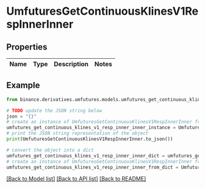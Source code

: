 # UmfuturesGetContinuousKlinesV1RespInnerInner


## Properties

Name | Type | Description | Notes
------------ | ------------- | ------------- | -------------

## Example

```python
from binance.derivatives.umfutures.models.umfutures_get_continuous_klines_v1_resp_inner_inner import UmfuturesGetContinuousKlinesV1RespInnerInner

# TODO update the JSON string below
json = "{}"
# create an instance of UmfuturesGetContinuousKlinesV1RespInnerInner from a JSON string
umfutures_get_continuous_klines_v1_resp_inner_inner_instance = UmfuturesGetContinuousKlinesV1RespInnerInner.from_json(json)
# print the JSON string representation of the object
print(UmfuturesGetContinuousKlinesV1RespInnerInner.to_json())

# convert the object into a dict
umfutures_get_continuous_klines_v1_resp_inner_inner_dict = umfutures_get_continuous_klines_v1_resp_inner_inner_instance.to_dict()
# create an instance of UmfuturesGetContinuousKlinesV1RespInnerInner from a dict
umfutures_get_continuous_klines_v1_resp_inner_inner_from_dict = UmfuturesGetContinuousKlinesV1RespInnerInner.from_dict(umfutures_get_continuous_klines_v1_resp_inner_inner_dict)
```
[[Back to Model list]](../README.md#documentation-for-models) [[Back to API list]](../README.md#documentation-for-api-endpoints) [[Back to README]](../README.md)



